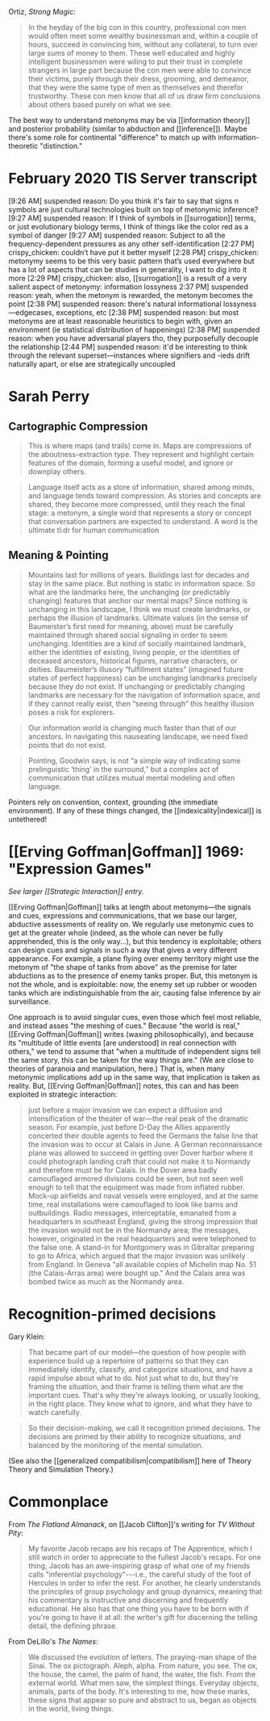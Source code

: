 Ortiz, _Strong Magic_:

> In the heyday of the big con in this country, professional con men would often meet some wealthy businessman and, within a couple of hours, succeed in convincing him, without any collateral, to turn over large sums of money to them. These well educated and highly intelligent businessmen were wiling to put their trust in complete strangers in large part because the con men were able to convince their victims, purely through their dress, grooming, and demeanor, that they were the same type of men as themselves and therefor trustworthy. These con men know that all of us draw firm conclusions about others based purely on what we see.

The best way to understand metonyms may be via [[information theory]] and posterior probability (similar to abduction and [[inference]]). Maybe there's some role for continental "difference" to match up with information-theoretic "distinction."

# February 2020 TIS Server transcript

[9:26 AM] suspended reason: Do you think it's fair to say that signs n symbols are just cultural technologies built on top of metonymic inference?
[9:27 AM] suspended reason: If I think of symbols in [[surrogation]] terms, or just evolutionary biology terms, I think of things like the color red as a symbol of danger
[9:27 AM] suspended reason: Subject to all the frequency-dependent pressures as any other self-identification
[2:27 PM] crispy_chicken: couldn’t have put it better myself
[2:28 PM] crispy_chicken: metonymy seems to be this very basic pattern that’s used everywhere but has a lot of aspects that can be studies in generality, I want to dig into it more
[2:29 PM] crispy_chicken: also, [[surrogation]] is a result of a very salient aspect of metonymy: information lossyness
2:37 PM] suspended reason: yeah, when the metonym is rewarded, the metonym becomes the point
[2:38 PM] suspended reason: there's natural informational lossyness—edgecases, exceptions, etc
[2:38 PM] suspended reason: but most metonyms are at least reasonable heuristics to begin with, given an environment (ie statistical distribution of happenings)
[2:38 PM] suspended reason: when you have adversarial players tho, they purposefully decouple the relationship
[2:44 PM] suspended reason: it'd be interesting to think through the relevant superset—instances where signifiers and -ieds drift naturally apart, or else are strategically uncoupled

# Sarah Perry

## Cartographic Compression

> This is where maps (and trails) come in. Maps are compressions of the aboutness-extraction type. They represent and highlight certain features of the domain, forming a useful model, and ignore or downplay others.

> Language itself acts as a store of information, shared among minds, and language tends toward compression. As stories and concepts are shared, they become more compressed, until they reach the final stage: a metonym, a single word that represents a story or concept that conversation partners are expected to understand. A word is the ultimate tl:dr for human communication

## Meaning & Pointing

> Mountains last for millions of years. Buildings last for decades and stay in the same place. But nothing is static in information space. So what are the landmarks here, the unchanging (or predictably changing) features that anchor our mental maps? Since nothing is unchanging in this landscape, I think we must create landmarks, or perhaps the illusion of landmarks. Ultimate values (in the sense of Baumeister’s first need for meaning, above) must be carefully maintained through shared social signaling in order to seem unchanging. Identities are a kind of socially maintained landmark, either the identities of existing, living people, or the identities of deceased ancestors, historical figures, narrative characters, or deities. Baumeister’s illusory “fulfillment states” (imagined future states of perfect happiness) can be unchanging landmarks precisely because they do not exist. If unchanging or predictably changing landmarks are necessary for the navigation of information space, and if they cannot really exist, then “seeing through” this healthy illusion poses a risk for explorers.

> Our information world is changing much faster than that of our ancestors. In navigating this nauseating landscape, we need fixed points that do not exist.

> Pointing, Goodwin says, is not “a simple way of indicating some prelinguistic ‘thing’ in the surround,” but a complex act of communication that utilizes mutual mental modeling and often language.

Pointers rely on convention, context, grounding (the immediate environment). If any of these things changed, the [[indexicality|indexical]] is untethered!

# [[Erving Goffman|Goffman]] 1969: "Expression Games" 

_See larger [[Strategic Interaction]] entry._

[[Erving Goffman|Goffman]] talks at length about metonyms—the signals and cues, expressions and communications, that we base our larger, abductive assessments of reality on. We regularly use metonymic cues to get at the greater whole (indeed, as the whole can never be fully apprehended, this is the only way...), but this tendency is exploitable; others can design cues and signals in such a way that gives a very different appearance. For example, a plane flying over enemy territory might use the metonym of "the shape of tanks from above" as the premise for later abductions as to the presence of enemy tanks proper. But, this metonym is not the whole, and is exploitable: now, the enemy set up rubber or wooden tanks which are indistinguishable from the air, causing false inference by air surveillance.

One approach is to avoid singular cues, even those which feel most reliable, and instead asses "the meshing of cues." Because "the world is real," [[Erving Goffman|Goffman]] writes (waxing philosophically), and because its "multitude of little events [are understood] in real connection with others," we tend to assume that "when a multitude of independent signs tell the same story, this can be taken for the way things are." (We are close to theories of paranoia and manipulation, here.) That is, when many metonymic implications add up in the same way, that implication is taken as reality. But, [[Erving Goffman|Goffman]] notes, this can and has been exploited in strategic interaction: 

> just before a major invasion we can expect a diffusion and intensification of the theater of war—the real peak of the dramatic season. For example, just before D-Day the Allies apparently concerted their double agents to feed the Germans the false line that the invasion was to occur at Calais in June. A German reconnaissance plane was allowed to succeed in getting over Dover harbor where it could photograph landing craft that could not make it to Normandy and therefore must be for Calais. In the Dover area badly camouflaged armored divisions could be seen, but not seen well enough to tell that the equipment was made from inflated rubber. Mock-up airfields and naval vessels were employed, and at the same time, real installations were camouflaged to look like barns and outbuildings. Radio messages, interceptable, emanated from a headquarters in southeast England, giving the strong impression that the invasion would not be in the Normandy area; the messages, however, originated in the real headquarters and were telephoned to the false one. A stand-in for Montgomery was in Gibraltar preparing to go to Africa, which argued that the major invasion was unlikely from England. In Geneva "all available copies of Michelin map No. 51 (the Calais-Arras area) were bought up." And the Calais area was bombed twice as much as the Normandy area.

# Recognition-primed decisions

Gary Klein:

> That became part of our model—the question of how people with experience build up a repertoire of patterns so that they can immediately identify, classify, and categorize situations, and have a rapid impulse about what to do. Not just what to do, but they're framing the situation, and their frame is telling them what are the important cues. That's why they're always looking, or usually looking, in the right place. They know what to ignore, and what they have to watch carefully.  

> So their decision-making, we call it recognition primed decisions. The decisions are primed by their ability to recognize situations, and balanced by the monitoring of the mental simulation.

(See also the [[generalized compatibilism|compatibilism]] here of Theory Theory and Simulation Theory.)

# Commonplace

From _The Flatland Almanack_, on [[Jacob Clifton]]'s writing for _TV Without Pity_:

> My favorite Jacob recaps are his recaps of The Apprentice, which I still watch in order to appreciate to the fullest Jacob's recaps. For one thing, Jacob has an awe-inspiring grasp of what one of my friends calls "inferential psychology"---i.e., the careful study of the foot of Hercules in order to infer the rest. For another, he clearly understands the principles of group psychology and group dynamics, meaning that his commentary is instructive and discerning and frequently educational. He also has that one thing you have to be born with if you're going to have it at all: the writer's gift for discerning the telling detail, the defining phrase.

From DeLillo's _The Names_:

> We discussed the evolution of letters. The praying-man shape of the Sinai. The ox pictograph. Aleph, alpha. From nature, you see. The ox, the house, the camel, the palm of hand, the water, the fish. From the external world. What men saw, the simplest things. Everyday objects, animals, parts of the body. It's interesting to me, how these marks, these signs that appear so pure and abstract to us, began as objects in the world, living things.